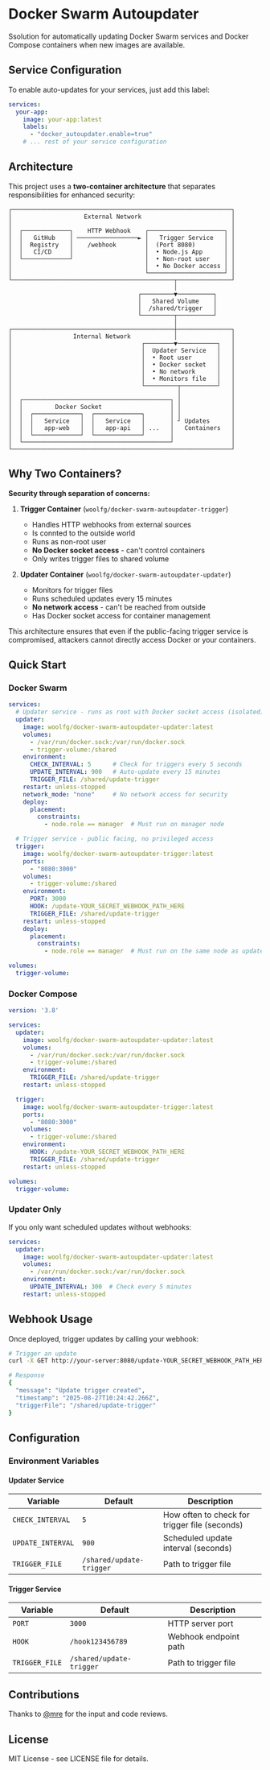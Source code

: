 # Docker Swarm Autoupdater

Ssolution for automatically updating Docker Swarm services and Docker Compose containers when new images are available.

## Service Configuration

To enable auto-updates for your services, just add this label:

```yaml
services:
  your-app:
    image: your-app:latest
    labels:
      - "docker_autoupdater.enable=true"
    # ... rest of your service configuration
```

## Architecture

This project uses a **two-container architecture** that separates responsibilities for enhanced security:

```
┌─────────────────────────────────────────────────────────────┐
│                    External Network                         │
│                                                             │
│  ┌─────────────┐    HTTP Webhook    ┌─────────────────────┐ │
│  │   GitHub    │ ─────────────────► │   Trigger Service   │ │
│  │  Registry   │    /webhook        │  (Port 8080)        │ │
│  │   CI/CD     │                    │  • Node.js App      │ │
│  └─────────────┘                    │  • Non-root user    │ │
│                                     │  • No Docker access │ │
│                                     └─────────────────────┘ │
└─────────────────────────────────────────────┬───────────────┘
                                              │
                                    ┌─────────▼──────────┐
                                    │   Shared Volume    │
                                    │  /shared/trigger   │
                                    └─────────┬──────────┘
                                              │
┌─────────────────────────────────────────────┼───────────────┐
│                 Internal Network            │               │
│                                    ┌────────▼───────────┐   │
│                                    │  Updater Service   │   │
│                                    │  • Root user       │   │
│                                    │  • Docker socket   │   │
│                                    │  • No network      │   │
│                                    │  • Monitors file   │   │
│                                    └─────────┬──────────┘   │
│                                              │              │
│  ┌─────────────────────────────────────────┐ │              │
│  │         Docker Socket                   │ │              │
│  │  ┌─────────────┐  ┌─────────────┐       │ │              │
│  │  │   Service   │  │   Service   │       │ ┘ Updates      │
│  │  │   app-web   │  │   app-api   │ ...   │   Containers   │
│  │  └─────────────┘  └─────────────┘       │                │
│  └─────────────────────────────────────────┘                │
└─────────────────────────────────────────────────────────────┘

```

## Why Two Containers?

**Security through separation of concerns:**

1. **Trigger Container** (`woolfg/docker-swarm-autoupdater-trigger`)
   - Handles HTTP webhooks from external sources
   - Is connted to the outside world
   - Runs as non-root user
   - **No Docker socket access** - can't control containers
   - Only writes trigger files to shared volume

2. **Updater Container** (`woolfg/docker-swarm-autoupdater-updater`)
   - Monitors for trigger files
   - Runs scheduled updates every 15 minutes
   - **No network access** - can't be reached from outside
   - Has Docker socket access for container management

This architecture ensures that even if the public-facing trigger service is compromised, attackers cannot directly access Docker or your containers.

## Quick Start

### Docker Swarm

```yaml
services:
  # Updater service - runs as root with Docker socket access (isolated)
  updater:
    image: woolfg/docker-swarm-autoupdater-updater:latest
    volumes:
      - /var/run/docker.sock:/var/run/docker.sock
      - trigger-volume:/shared
    environment:
      CHECK_INTERVAL: 5      # Check for triggers every 5 seconds
      UPDATE_INTERVAL: 900   # Auto-update every 15 minutes
      TRIGGER_FILE: /shared/update-trigger
    restart: unless-stopped
    network_mode: "none"     # No network access for security
    deploy:
      placement:
        constraints:
          - node.role == manager  # Must run on manager node

  # Trigger service - public facing, no privileged access
  trigger:
    image: woolfg/docker-swarm-autoupdater-trigger:latest
    ports:
      - "8080:3000"
    volumes:
      - trigger-volume:/shared
    environment:
      PORT: 3000
      HOOK: /update-YOUR_SECRET_WEBHOOK_PATH_HERE
      TRIGGER_FILE: /shared/update-trigger
    restart: unless-stopped
    deploy:
      placement:
        constraints:
          - node.role == manager  # Must run on the same node as updater to be able to share the volume

volumes:
  trigger-volume:
```

### Docker Compose

```yaml
version: '3.8'

services:
  updater:
    image: woolfg/docker-swarm-autoupdater-updater:latest
    volumes:
      - /var/run/docker.sock:/var/run/docker.sock
      - trigger-volume:/shared
    environment:
      TRIGGER_FILE: /shared/update-trigger
    restart: unless-stopped

  trigger:
    image: woolfg/docker-swarm-autoupdater-trigger:latest
    ports:
      - "8080:3000"
    volumes:
      - trigger-volume:/shared
    environment:
      HOOK: /update-YOUR_SECRET_WEBHOOK_PATH_HERE
      TRIGGER_FILE: /shared/update-trigger
    restart: unless-stopped

volumes:
  trigger-volume:
```

### Updater Only

If you only want scheduled updates without webhooks:

```yaml
services:
  updater:
    image: woolfg/docker-swarm-autoupdater-updater:latest
    volumes:
      - /var/run/docker.sock:/var/run/docker.sock
    environment:
      UPDATE_INTERVAL: 300  # Check every 5 minutes
    restart: unless-stopped
```

## Webhook Usage

Once deployed, trigger updates by calling your webhook:

```bash
# Trigger an update
curl -X GET http://your-server:8080/update-YOUR_SECRET_WEBHOOK_PATH_HERE

# Response
{
  "message": "Update trigger created",
  "timestamp": "2025-08-27T10:24:42.266Z",
  "triggerFile": "/shared/update-trigger"
}
```

## Configuration

### Environment Variables

#### Updater Service
| Variable | Default | Description |
|----------|---------|-------------|
| `CHECK_INTERVAL` | `5` | How often to check for trigger file (seconds) |
| `UPDATE_INTERVAL` | `900` | Scheduled update interval (seconds) |
| `TRIGGER_FILE` | `/shared/update-trigger` | Path to trigger file |

#### Trigger Service
| Variable | Default | Description |
|----------|---------|-------------|
| `PORT` | `3000` | HTTP server port |
| `HOOK` | `/hook123456789` | Webhook endpoint path |
| `TRIGGER_FILE` | `/shared/update-trigger` | Path to trigger file |


## Contributions

Thanks to [@mre](https://github.com/mre) for the input and code reviews.

## License

MIT License - see LICENSE file for details.
